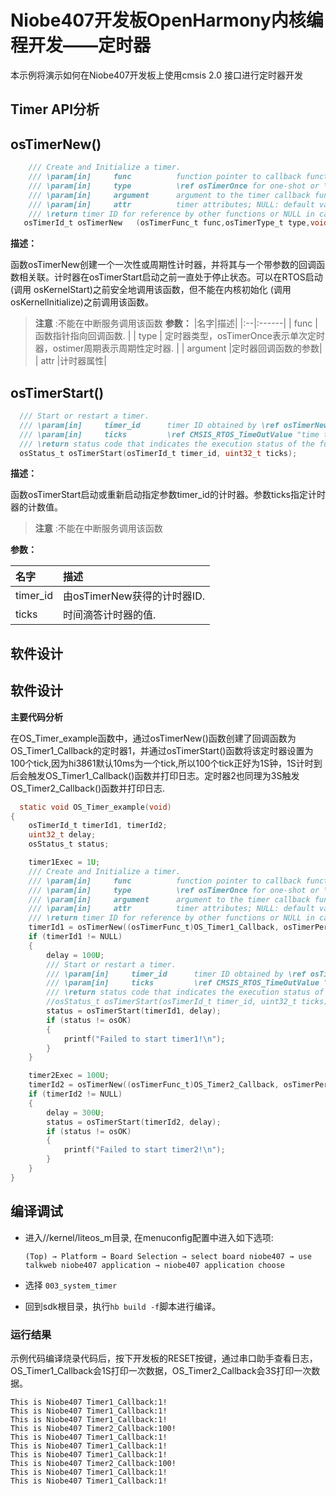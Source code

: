 # Niobe407开发板OpenHarmony内核编程开发——定时器
本示例将演示如何在Niobe407开发板上使用cmsis 2.0 接口进行定时器开发

## Timer API分析

## osTimerNew()

```c
    /// Create and Initialize a timer.
    /// \param[in]     func          function pointer to callback function.
    /// \param[in]     type          \ref osTimerOnce for one-shot or \ref osTimerPeriodic for periodic behavior.
    /// \param[in]     argument      argument to the timer callback function.
    /// \param[in]     attr          timer attributes; NULL: default values.
    /// \return timer ID for reference by other functions or NULL in case of error.
   osTimerId_t osTimerNew	(osTimerFunc_t func,osTimerType_t type,void *argument,const osTimerAttr_t *attr)
```
**描述：**

函数osTimerNew创建一个一次性或周期性计时器，并将其与一个带参数的回调函数相关联。计时器在osTimerStart启动之前一直处于停止状态。可以在RTOS启动(调用 osKernelStart)之前安全地调用该函数，但不能在内核初始化 (调用 osKernelInitialize)之前调用该函数。
> **注意** :不能在中断服务调用该函数
**参数：**
|名字|描述|
|:--|:------|
| func | 函数指针指向回调函数.  |
| type | 定时器类型，osTimerOnce表示单次定时器，ostimer周期表示周期性定时器.  |
| argument |定时器回调函数的参数|
| attr |计时器属性|

## osTimerStart()

```c
  /// Start or restart a timer.
  /// \param[in]     timer_id      timer ID obtained by \ref osTimerNew.
  /// \param[in]     ticks         \ref CMSIS_RTOS_TimeOutValue "time ticks" value of the timer.
  /// \return status code that indicates the execution status of the function.
  osStatus_t osTimerStart(osTimerId_t timer_id, uint32_t ticks);

```
**描述：**

函数osTimerStart启动或重新启动指定参数timer_id的计时器。参数ticks指定计时器的计数值。

> **注意** :不能在中断服务调用该函数


**参数：**

|名字|描述|
|:--|:------|
| timer_id | 由osTimerNew获得的计时器ID.  |
| ticks | 时间滴答计时器的值.  |

## 软件设计

## 软件设计

**主要代码分析**

在OS_Timer_example函数中，通过osTimerNew()函数创建了回调函数为OS_Timer1_Callback的定时器1，并通过osTimerStart()函数将该定时器设置为100个tick,因为hi3861默认10ms为一个tick,所以100个tick正好为1S钟，1S计时到后会触发OS_Timer1_Callback()函数并打印日志。定时器2也同理为3S触发OS_Timer2_Callback()函数并打印日志.

```c
  static void OS_Timer_example(void)
{
    osTimerId_t timerId1, timerId2;
    uint32_t delay;
    osStatus_t status;

    timer1Exec = 1U;
    /// Create and Initialize a timer.
    /// \param[in]     func          function pointer to callback function.
    /// \param[in]     type          \ref osTimerOnce for one-shot or \ref osTimerPeriodic for periodic behavior.
    /// \param[in]     argument      argument to the timer callback function.
    /// \param[in]     attr          timer attributes; NULL: default values.
    /// \return timer ID for reference by other functions or NULL in case of error.
    timerId1 = osTimerNew((osTimerFunc_t)OS_Timer1_Callback, osTimerPeriodic, &timer1Exec, NULL);
    if (timerId1 != NULL)
    {
        delay = 100U;
        /// Start or restart a timer.
        /// \param[in]     timer_id      timer ID obtained by \ref osTimerNew.
        /// \param[in]     ticks         \ref CMSIS_RTOS_TimeOutValue "time ticks" value of the timer.
        /// \return status code that indicates the execution status of the function.
        //osStatus_t osTimerStart(osTimerId_t timer_id, uint32_t ticks);
        status = osTimerStart(timerId1, delay);
        if (status != osOK)
        {
            printf("Failed to start timer1!\n");
        }
    }

    timer2Exec = 100U;
    timerId2 = osTimerNew((osTimerFunc_t)OS_Timer2_Callback, osTimerPeriodic, &timer2Exec, NULL);
    if (timerId2 != NULL)
    {
        delay = 300U;
        status = osTimerStart(timerId2, delay);
        if (status != osOK)
        {
            printf("Failed to start timer2!\n");
        }
    }
}

```

## 编译调试
- 进入//kernel/liteos_m目录, 在menuconfig配置中进入如下选项:

     `(Top) → Platform → Board Selection → select board niobe407 → use talkweb niobe407 application → niobe407 application choose`

- 选择 `003_system_timer`

- 回到sdk根目录，执行`hb build -f`脚本进行编译。

### 运行结果

示例代码编译烧录代码后，按下开发板的RESET按键，通过串口助手查看日志，OS_Timer1_Callback会1S打印一次数据，OS_Timer2_Callback会3S打印一次数据。

```
This is Niobe407 Timer1_Callback:1!
This is Niobe407 Timer1_Callback:1!
This is Niobe407 Timer1_Callback:1!
This is Niobe407 Timer2_Callback:100!
This is Niobe407 Timer1_Callback:1!
This is Niobe407 Timer1_Callback:1!
This is Niobe407 Timer1_Callback:1!
This is Niobe407 Timer2_Callback:100!
This is Niobe407 Timer1_Callback:1!
This is Niobe407 Timer1_Callback:1!
```
